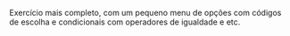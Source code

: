 Exercício mais completo, com um pequeno menu de opções com códigos de escolha e condicionais com operadores de igualdade e etc.
